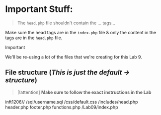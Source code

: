 # Important Stuff:

> The `head.php` file shouldn't contain the <head>...</head> tags...

Make sure the head tags are in the `index.php` file & only the content in the <head> tags are in the `head.php` file.

> [!important]
> We'll be re-using a lot of the files that we're creating for this Lab 9.

## File structure (*This is just the default -> structure*)

> [!attention]
> **Make sure to follow the exact instructions in the Lab**

inft1206/<username>/
                   /sql/username.sql
                   /css/default.css
                   /includes/head.php
                             header.php
                             footer.php
                             functions.php
                   /Lab09/index.php 
